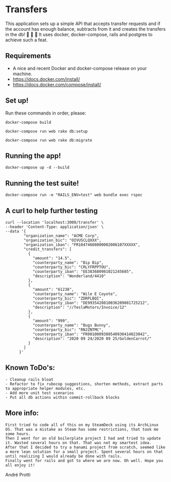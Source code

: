 # Transfers

This application sets up a simple API that accepts transfer requests and if the account has enough balance, subtracts from it and creates the transfers in the db! :tada: :tada: :tada:
It uses docker, docker-compose, rails and postgres to achieve such a feat.

## Requirements
 - A nice and recent Docker and docker-compose release on your machine.
 - https://docs.docker.com/install/
 - https://docs.docker.com/compose/install/

## Set up!

Run these commands in order, please:
 
	docker-compose build

	docker-compose run web rake db:setup

	docker-compose run web rake db:migrate

## Running the app!

	docker-compose up -d --build

## Running the test suite!

	docker-compose run -e "RAILS_ENV=test" web bundle exec rspec

## A curl to help further testing

	curl --location 'localhost:3000/transfer' \
	--header 'Content-Type: application/json' \
	--data '{
	        "organization_name": "ACME Corp",
	        "organization_bic": "OIVUSCLQXXX",
	        "organization_iban": "FR10474608000002006107XXXXX",
	        "credit_transfers": [
	          {
	            "amount": "14.5",
	            "counterparty_name": "Bip Bip",
	            "counterparty_bic": "CRLYFRPPTOU",
	            "counterparty_iban": "EE383680981021245685",
	            "description": "Wonderland/4410"
	          },
	          {
	            "amount": "61238",
	            "counterparty_name": "Wile E Coyote",
	            "counterparty_bic": "ZDRPLBQI",
	            "counterparty_iban": "DE9935420810036209081725212",
	            "description": "//TeslaMotors/Invoice/12"
	          },
	          {
	            "amount": "999",
	            "counterparty_name": "Bugs Bunny",
	            "counterparty_bic": "RNJZNTMC",
	            "counterparty_iban": "FR0010009380540930414023042",
	            "description": "2020 09 24/2020 09 25/GoldenCarrot/"
	          }
	        ]
	      }'

## Known ToDo's:
	- Cleanup rails bloat
	- Refactor to fix rubocop suggestions, shorten methods, extract parts to appropriate helper modules, etc.
	- Add more unit test scenarios
	- Put all db actions within commit-rollback blocks

## More info:
	First tried to code all of this on my SteamDeck using its ArchLinux OS. That was a mistake as Steam has some restrictions, that took me some hours.
	Then I went for an old boilerplate project I had and tried to update it. Wasted several hours on that. That was not my smartest idea.
	After that I decided to try a hanami project from scratch, seemed like a more lean solution for a small project. Spent several hours on that until realizing I would already be done with rails.
	Finally went for rails and got to where we are now. Oh well. Hope you all enjoy it!

André Protti
